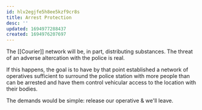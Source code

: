 ```yaml
---
id: hlv2egjfe5h8ee5kzf9cr8s
title: Arrest Protection
desc: ''
updated: 1694977288437
created: 1694976207697
---
```

The [[Courier]] network will be, in part, distributing substances. The threat of an adverse altercation with the police is real.

If this happens, the goal is to have by that point established a network of operatives sufficient to surround the police station with more people than can be arrested and have them control vehicular access to the location with their bodies.

The demands would be simple: release our operative & we'll leave.
